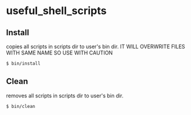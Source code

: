 # useful_shell_scripts
## Install
copies all scripts in scripts dir to user's bin dir.
IT WILL OVERWRITE FILES WITH SAME NAME SO USE WITH CAUTION

```
$ bin/install
```
## Clean
removes all scripts in scripts dir to user's bin dir.
```
$ bin/clean
```
